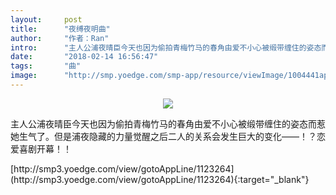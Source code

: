 ```yaml
---
layout:     post
title:      "夜缚夜明曲"
author:     "作者：Ran"
intro:      "主人公浦夜晴臣今天也因为偷拍青梅竹马的春角由爱不小心被缎带缠住的姿态而惹她生气了。但是浦夜隐藏的力量觉醒之后二人的关系会发生巨大的变化——！？恋爱喜剧开幕！！"
date:       "2018-02-14 16:56:47"
tags:       "曲"
image:      "http://smp.yoedge.com/smp-app/resource/viewImage/1004441appline.png"
---
```

<div style="text-align: center">
<p><img src="http://smp.yoedge.com/smp-app/resource/viewImage/1004441appline.png"/></p>
</div>
<p class="post-meta">
<span>主人公浦夜晴臣今天也因为偷拍青梅竹马的春角由爱不小心被缎带缠住的姿态而惹她生气了。但是浦夜隐藏的力量觉醒之后二人的关系会发生巨大的变化——！？恋爱喜剧开幕！！</span>
</p>
[http://smp3.yoedge.com/view/gotoAppLine/1123264](http://smp3.yoedge.com/view/gotoAppLine/1123264){:target="_blank"}


